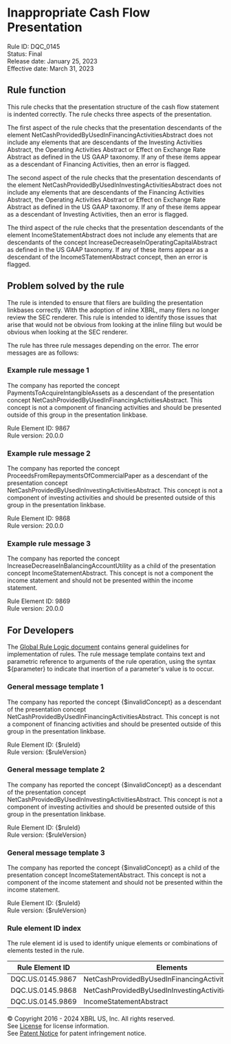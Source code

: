 # Inappropriate Cash Flow Presentation  
Rule ID: DQC_0145  
Status: Final  
Release date: January 25, 2023  
Effective date: March 31, 2023  
  
## Rule function
This rule checks that the presentation structure of the cash flow statement is indented correctly. The rule checks three aspects of the presentation.

The first aspect of the rule checks that the presentation descendants of the element NetCashProvidedByUsedInFinancingActivitiesAbstract does not include any elements that are descendants of the Investing Activities Abstract, the Operating Activities Abstract or Effect on Exchange Rate Abstract as defined in the US GAAP taxonomy.  If any of these items appear as a descendant of Financing Activities, then an error is flagged.

The second aspect of the rule checks that the presentation descendants of the element NetCashProvidedByUsedInInvestingActivitiesAbstract does not include any elements that are descendants of the Financing Activities Abstract, the Operating Activities Abstract or Effect on Exchange Rate Abstract as defined in the US GAAP taxonomy.  If any of these items appear as a descendant of Investing Activities, then an error is flagged.

The third aspect of the rule checks that the presentation descendants of the element IncomeStatementAbstract  does not include any elements that are descendants of the concept IncreaseDecreaseInOperatingCapitalAbstract as defined in the US GAAP taxonomy.  If any of these items appear as a descendant of the IncomeSTatementAbstract concept, then an error is flagged.

## Problem solved by the rule  
The rule is intended to ensure that filers are building the presentation linkbases correctly.  WIth the adoption of inline XBRL, many filers no longer review the SEC renderer.  This rule is intended to identify those issues that arise that would not be obvious from looking at the inline filing but would be obvious when looking at the SEC renderer.

The rule has three rule messages depending on the error.  The error messages are as follows: 

### Example rule message 1
The company has reported the concept PaymentsToAcquireIntangibleAssets as a descendant of the presentation concept NetCashProvidedByUsedInFinancingActivitiesAbstract.  This concept is not a component of financing activities and should be presented outside of this group in the presentation linkbase.

Rule Element ID: 9867  
Rule version: 20.0.0 

### Example rule message 2
The company has reported the concept ProceedsFromRepaymentsOfCommercialPaper as a descendant of the presentation concept NetCashProvidedByUsedInInvestingActivitiesAbstract.  This concept is not a component of investing activities and should be presented outside of this group in the presentation linkbase.

Rule Element ID: 9868  
Rule version: 20.0.0 

### Example rule message 3
The company has reported the concept IncreaseDecreaseInBalancingAccountUtility as a child of the presentation concept IncomeStatementAbstract.  This concept is not a component the income statement and should not be presented within the income statement.

Rule Element ID: 9869  
Rule version: 20.0.0 

## For Developers  
The [Global Rule Logic document](https://github.com/DataQualityCommittee/dqc_us_rules/blob/master/docs/GlobalRuleLogic.md) contains general guidelines for implementation of rules. The rule message template contains text and parametric reference to arguments of the rule operation, using the syntax ${parameter} to indicate that insertion of a parameter's value is to occur.  
  
### General message template 1
The company has reported the concept {$invalidConcept} as a descendant of the presentation concept NetCashProvidedByUsedInFinancingActivitiesAbstract.  This concept is not a component of financing activities and should be presented outside of this group in the presentation linkbase.  

Rule Element ID: {$ruleId}  
Rule version: {$ruleVersion}  
  
### General message template 2
The company has reported the concept {$invalidConcept} as a descendant of the presentation concept NetCashProvidedByUsedInInvestingActivitiesAbstract.  This concept is not a component of investing activities and should be presented outside of this group in the presentation linkbase.  

Rule Element ID: {$ruleId}  
Rule version: {$ruleVersion}

### General message template 3
The company has reported the concept {$invalidConcept} as a child of the presentation concept IncomeStatementAbstract.  This concept is not a component of the income statement and should not be presented within the income statement.  

Rule Element ID: {$ruleId}  
Rule version: {$ruleVersion}

### Rule element ID index  
The rule element id is used to identify unique elements or combinations of elements tested in the rule.

|Rule Element ID|Elements|
|--- |--- |
|DQC.US.0145.9867|NetCashProvidedByUsedInFinancingActivitiesAbstract|
|DQC.US.0145.9868|NetCashProvidedByUsedInInvestingActivitiesAbstract|
|DQC.US.0145.9869|IncomeStatementAbstract|

© Copyright 2016 - 2024 XBRL US, Inc. All rights reserved.   
See [License](https://xbrl.us/dqc-license) for license information.  
See [Patent Notice](https://xbrl.us/dqc-patent) for patent infringement notice.  